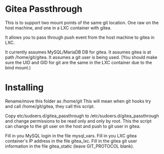 Gitea Passthrough
=================

This is to support two mount points of the same git location. One raw on the host machine, and one in a LXC container with gitea.

It allows you to pass through push event from the host machine to gitea in LXC.

It currently assumes MySQL/MariaDB DB for gitea.
It assumes gitea is at path /home/git/gitea.
It assumes a git user is being used. (You should make sure the UID and GID for git are the same in the LXC container due to the bind mount.)


Installing
==========

Rename/move this folder as /home/git
This will mean when git hooks try and call /home/git/gitea, they call this script.

Copy etc/sudoers.d/gitea_passthrough to /etc/sudoers.d/gitea_passthrough and change permissions to be read only and only by root.
This the script can change to the git user on the host and push to git user in gitea.

Fill in you MySQL login in the file mysql_vars.
Fill in you LXC gitea container's IP address in the file gitea_lxc.
Fill in the gitea git user information in the file gitea_static (leave GIT_PROTOCOL blank).
